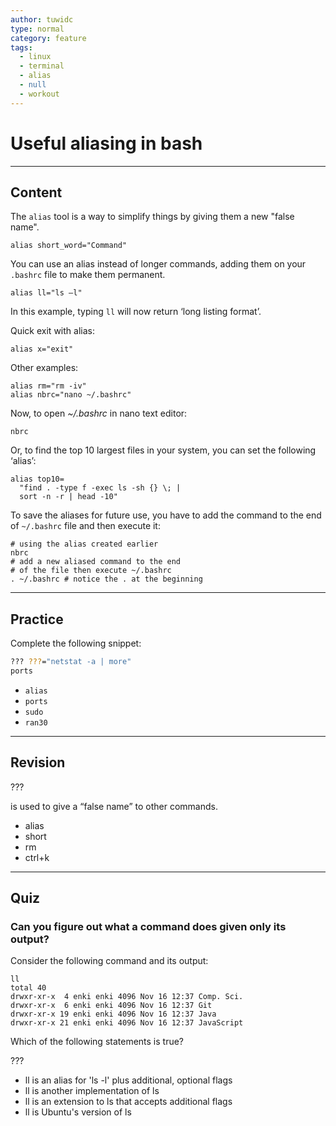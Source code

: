 ```yaml
---
author: tuwidc
type: normal
category: feature
tags:
  - linux
  - terminal
  - alias
  - null
  - workout
---
```


# Useful aliasing in bash


---

## Content

The `alias` tool is a way to simplify things by giving them a new "false name".

```plain-text
alias short_word="Command"
```

You can use an alias instead of longer commands, adding them on your `.bashrc` file to make them permanent.

```plain-text
alias ll="ls –l"
```

In this example, typing `ll` will now return ‘long listing format’.

Quick exit with alias:

```plain-text
alias x="exit"
```

Other examples:

```plain-text
alias rm="rm -iv"
alias nbrc="nano ~/.bashrc"
```

Now, to open *~/.bashrc* in nano text editor:

```plain-text
nbrc
```

Or, to find the top 10 largest files in your system, you can set the following ‘alias’:

```plain-text
alias top10=
  "find . -type f -exec ls -sh {} \; |
  sort -n -r | head -10"
```

To save the aliases for future use, you have to add the command to the end of `~/.bashrc` file and then execute it:

```plain-text
# using the alias created earlier
nbrc
# add a new aliased command to the end
# of the file then execute ~/.bashrc
. ~/.bashrc # notice the . at the beginning
```


---

## Practice

Complete the following snippet:

```bash
??? ???="netstat -a | more"
ports
```

- `alias`
- `ports`
- `sudo`
- `ran30`


---

## Revision

???

is used to give a “false name” to other commands.

- alias
- short
- rm
- ctrl+k


---

## Quiz

### Can you figure out what a command does given only its output?


Consider the following command and its output:

```plain-text
ll
total 40
drwxr-xr-x  4 enki enki 4096 Nov 16 12:37 Comp. Sci.
drwxr-xr-x  6 enki enki 4096 Nov 16 12:37 Git
drwxr-xr-x 19 enki enki 4096 Nov 16 12:37 Java
drwxr-xr-x 21 enki enki 4096 Nov 16 12:37 JavaScript
```

Which of the following statements is true?

 ???

- ll is an alias for 'ls -l' plus additional, optional flags
- ll is another implementation of ls
- ll is an extension to ls that accepts additional flags
- ll is Ubuntu's version of ls
 
